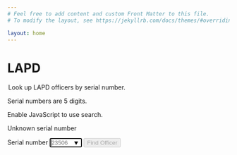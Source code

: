 ```yaml
---
# Feel free to add content and custom Front Matter to this file.
# To modify the layout, see https://jekyllrb.com/docs/themes/#overriding-theme-defaults

layout: home
---
```


# LAPD

<form id='lapdSearch' novalidate class="usa-form">
  <legend class="usa-legend">
    Look up LAPD officers by serial number.
  </legend>
  <div id="validation-alert" class="usa-alert usa-alert--info usa-alert--slim">
    <div class="usa-alert__body">
      <p class="error usa-alert__text" aria-live="polite">
        Serial numbers are 5 digits.
      </p>
    </div>
  </div>

  <noscript>
    <div class="usa-alert usa-alert--error usa-alert--slim">
      <div class="usa-alert__body">
        <p class="usa-alert__text">
          Enable JavaScript to use search.
        </p>
      </div>
    </div>
  </noscript>

  <div id="not-found-error" class="usa-alert usa-alert--error display-none">
    <div class="usa-alert__body">
      <p class="error usa-alert__text">
        Unknown serial number
      </p>
    </div>
  </div>
  <label class="usa-label" for="serial-number">Serial number</label>
  <input
    class="usa-input"
    id="serial-number"
    name="serial-number"
    type="text"
    autocomplete="off"
    autocapitalize="off"
    autocorrect="off"
    autofocus="true"
    required="required"
    size=6
    placeholder="23506"
    pattern="\d{5}"
    list="lapd-serial-numbers"
  />

  <datalist id="lapd-serial-numbers">
    {% for cop in site.data['us']['ca']['police']['los_angeles']['cops'] %}
      <option value="{{ cop['SerialNo'] }}"/>
    {% endfor %}
  </datalist>

  <input class="usa-button" type="submit" disabled value="Find Officer" />
</form>

<script>
  const form = document.getElementById('lapdSearch')
  const serialNumberField = form.querySelector('input#serial-number')
  const validationAlert = document.getElementById('validation-alert')
  const notFoundError = document.getElementById('not-found-error')
  const searchButton = form.querySelector('input[type="submit"]')

  const knownSerialNumbers =
    Array.from(document.getElementById('lapd-serial-numbers').options)
    .map(option => option.value)

  function findLapdCop(event) {
    event.preventDefault()

    const serialNumber = event.target.querySelector('#serial-number').value

    if (knownSerialNumbers.includes(serialNumber)) {
      const path = `/us/ca/police/los_angeles/${serialNumber}`
      window.location.assign(path)
    } else {
      notFoundError.classList.remove('display-none')
    }
  }

  function validateSerialNumber(event) {
    notFoundError.classList.add('display-none')

    if (serialNumberField.validity.valid) {
      validationAlert.classList.replace('usa-alert--info', 'usa-alert--success')
      searchButton.disabled = false
    } else {
      validationAlert.classList.replace('usa-alert--success', 'usa-alert--info')
      searchButton.disabled = true
    }
  }

  form.addEventListener('submit', findLapdCop)
  serialNumberField.addEventListener('input', validateSerialNumber)
</script>
